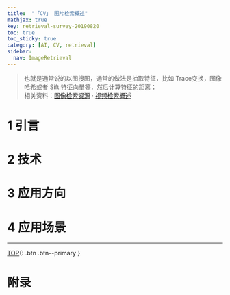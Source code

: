 ```yaml
---
title:  "「CV」 图片检索概述"
mathjax: true
key: retrieval-survey-20190820
toc: true
toc_sticky: true
category: [AI, CV, retrieval]
sidebar:
  nav: ImageRetrieval
---
```

<span id='head'></span>  
>也就是通常说的以图搜图，通常的做法是抽取特征，比如 Trace变换，图像哈希或者 Sift 特征向量等，然后计算特征的距离；       
相关资料：[图像检索资源](/ai/cv/retrieval/22/foundation) · [视频检索概述](/ai/video/video_retrieval/30/survey)       

<!--more-->  
# 1 引言

# 2 技术

# 3 应用方向

# 4 应用场景


-------------------  
[TOP](#head){: .btn .btn--primary }



# 附录
